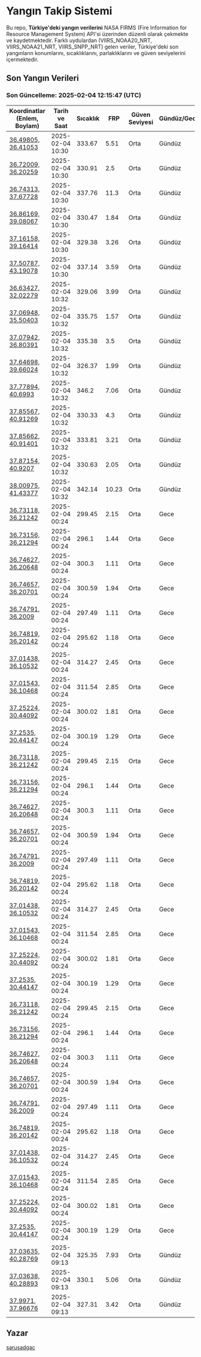 # Yangın Takip Sistemi

Bu repo, **Türkiye'deki yangın verilerini** NASA FIRMS (Fire Information for Resource Management System) API'si üzerinden düzenli olarak çekmekte ve kaydetmektedir. Farklı uydulardan (VIIRS_NOAA20_NRT, VIIRS_NOAA21_NRT, VIIRS_SNPP_NRT) gelen veriler, Türkiye'deki son yangınların konumlarını, sıcaklıklarını, parlaklıklarını ve güven seviyelerini içermektedir.

## Son Yangın Verileri
### Son Güncelleme: 2025-02-04 12:15:47 (UTC)

| Koordinatlar (Enlem, Boylam) | Tarih ve Saat | Sıcaklık | FRP | Güven Seviyesi | Gündüz/Gece |
|-----------------------------|----------------|----------|-----|----------------|-------------|
| [36.49805, 36.41053](https://www.google.com/maps?q=36.49805,36.41053) | 2025-02-04 10:30 | 333.67 | 5.51 | Orta | Gündüz |
| [36.72009, 36.20259](https://www.google.com/maps?q=36.72009,36.20259) | 2025-02-04 10:30 | 330.91 | 2.5 | Orta | Gündüz |
| [36.74313, 37.67728](https://www.google.com/maps?q=36.74313,37.67728) | 2025-02-04 10:30 | 337.76 | 11.3 | Orta | Gündüz |
| [36.86169, 39.08067](https://www.google.com/maps?q=36.86169,39.08067) | 2025-02-04 10:30 | 330.47 | 1.84 | Orta | Gündüz |
| [37.16158, 39.16414](https://www.google.com/maps?q=37.16158,39.16414) | 2025-02-04 10:30 | 329.38 | 3.26 | Orta | Gündüz |
| [37.50787, 43.19078](https://www.google.com/maps?q=37.50787,43.19078) | 2025-02-04 10:30 | 337.14 | 3.59 | Orta | Gündüz |
| [36.63427, 32.02279](https://www.google.com/maps?q=36.63427,32.02279) | 2025-02-04 10:32 | 329.06 | 3.99 | Orta | Gündüz |
| [37.06948, 35.50403](https://www.google.com/maps?q=37.06948,35.50403) | 2025-02-04 10:32 | 335.75 | 1.57 | Orta | Gündüz |
| [37.07942, 36.80391](https://www.google.com/maps?q=37.07942,36.80391) | 2025-02-04 10:32 | 335.38 | 3.5 | Orta | Gündüz |
| [37.64698, 39.66024](https://www.google.com/maps?q=37.64698,39.66024) | 2025-02-04 10:32 | 326.37 | 1.99 | Orta | Gündüz |
| [37.77894, 40.6993](https://www.google.com/maps?q=37.77894,40.6993) | 2025-02-04 10:32 | 346.2 | 7.06 | Orta | Gündüz |
| [37.85567, 40.91269](https://www.google.com/maps?q=37.85567,40.91269) | 2025-02-04 10:32 | 330.33 | 4.3 | Orta | Gündüz |
| [37.85662, 40.91401](https://www.google.com/maps?q=37.85662,40.91401) | 2025-02-04 10:32 | 333.81 | 3.21 | Orta | Gündüz |
| [37.87154, 40.9207](https://www.google.com/maps?q=37.87154,40.9207) | 2025-02-04 10:32 | 330.63 | 2.05 | Orta | Gündüz |
| [38.00975, 41.43377](https://www.google.com/maps?q=38.00975,41.43377) | 2025-02-04 10:32 | 342.14 | 10.23 | Orta | Gündüz |
| [36.73118, 36.21242](https://www.google.com/maps?q=36.73118,36.21242) | 2025-02-04 00:24 | 299.45 | 2.15 | Orta | Gece |
| [36.73156, 36.21294](https://www.google.com/maps?q=36.73156,36.21294) | 2025-02-04 00:24 | 296.1 | 1.44 | Orta | Gece |
| [36.74627, 36.20648](https://www.google.com/maps?q=36.74627,36.20648) | 2025-02-04 00:24 | 300.3 | 1.11 | Orta | Gece |
| [36.74657, 36.20701](https://www.google.com/maps?q=36.74657,36.20701) | 2025-02-04 00:24 | 300.59 | 1.94 | Orta | Gece |
| [36.74791, 36.2009](https://www.google.com/maps?q=36.74791,36.2009) | 2025-02-04 00:24 | 297.49 | 1.11 | Orta | Gece |
| [36.74819, 36.20142](https://www.google.com/maps?q=36.74819,36.20142) | 2025-02-04 00:24 | 295.62 | 1.18 | Orta | Gece |
| [37.01438, 36.10532](https://www.google.com/maps?q=37.01438,36.10532) | 2025-02-04 00:24 | 314.27 | 2.45 | Orta | Gece |
| [37.01543, 36.10468](https://www.google.com/maps?q=37.01543,36.10468) | 2025-02-04 00:24 | 311.54 | 2.85 | Orta | Gece |
| [37.25224, 30.44092](https://www.google.com/maps?q=37.25224,30.44092) | 2025-02-04 00:24 | 300.02 | 1.81 | Orta | Gece |
| [37.2535, 30.44147](https://www.google.com/maps?q=37.2535,30.44147) | 2025-02-04 00:24 | 300.19 | 1.29 | Orta | Gece |
| [36.73118, 36.21242](https://www.google.com/maps?q=36.73118,36.21242) | 2025-02-04 00:24 | 299.45 | 2.15 | Orta | Gece |
| [36.73156, 36.21294](https://www.google.com/maps?q=36.73156,36.21294) | 2025-02-04 00:24 | 296.1 | 1.44 | Orta | Gece |
| [36.74627, 36.20648](https://www.google.com/maps?q=36.74627,36.20648) | 2025-02-04 00:24 | 300.3 | 1.11 | Orta | Gece |
| [36.74657, 36.20701](https://www.google.com/maps?q=36.74657,36.20701) | 2025-02-04 00:24 | 300.59 | 1.94 | Orta | Gece |
| [36.74791, 36.2009](https://www.google.com/maps?q=36.74791,36.2009) | 2025-02-04 00:24 | 297.49 | 1.11 | Orta | Gece |
| [36.74819, 36.20142](https://www.google.com/maps?q=36.74819,36.20142) | 2025-02-04 00:24 | 295.62 | 1.18 | Orta | Gece |
| [37.01438, 36.10532](https://www.google.com/maps?q=37.01438,36.10532) | 2025-02-04 00:24 | 314.27 | 2.45 | Orta | Gece |
| [37.01543, 36.10468](https://www.google.com/maps?q=37.01543,36.10468) | 2025-02-04 00:24 | 311.54 | 2.85 | Orta | Gece |
| [37.25224, 30.44092](https://www.google.com/maps?q=37.25224,30.44092) | 2025-02-04 00:24 | 300.02 | 1.81 | Orta | Gece |
| [37.2535, 30.44147](https://www.google.com/maps?q=37.2535,30.44147) | 2025-02-04 00:24 | 300.19 | 1.29 | Orta | Gece |
| [36.73118, 36.21242](https://www.google.com/maps?q=36.73118,36.21242) | 2025-02-04 00:24 | 299.45 | 2.15 | Orta | Gece |
| [36.73156, 36.21294](https://www.google.com/maps?q=36.73156,36.21294) | 2025-02-04 00:24 | 296.1 | 1.44 | Orta | Gece |
| [36.74627, 36.20648](https://www.google.com/maps?q=36.74627,36.20648) | 2025-02-04 00:24 | 300.3 | 1.11 | Orta | Gece |
| [36.74657, 36.20701](https://www.google.com/maps?q=36.74657,36.20701) | 2025-02-04 00:24 | 300.59 | 1.94 | Orta | Gece |
| [36.74791, 36.2009](https://www.google.com/maps?q=36.74791,36.2009) | 2025-02-04 00:24 | 297.49 | 1.11 | Orta | Gece |
| [36.74819, 36.20142](https://www.google.com/maps?q=36.74819,36.20142) | 2025-02-04 00:24 | 295.62 | 1.18 | Orta | Gece |
| [37.01438, 36.10532](https://www.google.com/maps?q=37.01438,36.10532) | 2025-02-04 00:24 | 314.27 | 2.45 | Orta | Gece |
| [37.01543, 36.10468](https://www.google.com/maps?q=37.01543,36.10468) | 2025-02-04 00:24 | 311.54 | 2.85 | Orta | Gece |
| [37.25224, 30.44092](https://www.google.com/maps?q=37.25224,30.44092) | 2025-02-04 00:24 | 300.02 | 1.81 | Orta | Gece |
| [37.2535, 30.44147](https://www.google.com/maps?q=37.2535,30.44147) | 2025-02-04 00:24 | 300.19 | 1.29 | Orta | Gece |
| [37.03635, 40.28769](https://www.google.com/maps?q=37.03635,40.28769) | 2025-02-04 09:13 | 325.35 | 7.93 | Orta | Gündüz |
| [37.03638, 40.28893](https://www.google.com/maps?q=37.03638,40.28893) | 2025-02-04 09:13 | 330.1 | 5.06 | Orta | Gündüz |
| [37.9971, 37.96676](https://www.google.com/maps?q=37.9971,37.96676) | 2025-02-04 09:13 | 327.31 | 3.42 | Orta | Gündüz |

## Yazar

[sarusadgac](https://x.com/sarusadgac)
